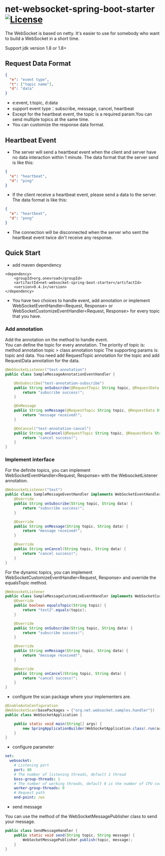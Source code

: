 # net-websocket-spring-boot-starter [![License](http://img.shields.io/:license-apache-brightgreen.svg)](http://www.apache.org/licenses/LICENSE-2.0.html)

The WebSocket is based on netty. It's easier to use for somebody who want to build a WebSocket in a short time.

Support jdk version 1.8 or 1.8+

## Request Data Format
```json
{
  "e": "event type",
  "t": ["topic name"],
  "d": "data"
}
```
- e:event, t:topic, d:data
- support event type：subscribe, message, cancel, heartbeat
- Except for the heartbeat event, the topic is a required param.You can send multiple topics at the same time.
- You can customize the response data format.

## Heartbeat Event
- The server will send a heartbeat event when the client and server have no data interaction within 1 minute. The data format that the server send is like this:
```json
{
  "e": "heartbeat",
  "d": "ping"
}
```
- If the client receive a heartbeat event, please send a data to the server. The data format is like this:
```json
{
  "e": "heartbeat",
  "d": "pong"
}
```
- The connection will be disconnected when the server who sent the heartbeat event twice din't receive any response.

## Quick Start
- add maven dependency
```
<dependency>
    <groupId>org.onevroad</groupId>
    <artifactId>net-websocket-spring-boot-starter</artifactId>
    <version>0.4.1</version>
</dependency>
```

- You have two choices to handle event, add annotation or implement WebSocketEventHandler<Request, Response> or WebSocketCustomizeEventHandler<Request, Response> for every topic that you have.

### Add annotation
Add the annotation on the method to handle event.  
You can define the topic for every annotation.
The priority of topic is: method annotation topic > class annotation topic 
The supporting params is: topic and data. You need add RequestTopic annotation for the topic and add RequestData annotation for the data.
```java
@WebSocketListener("test-annotation")
public class SampleMessageAnnotationEventHandler {

    @OnSubscribe("test-annotation-subscribe")
    public String onSubscribe(@RequestTopic String topic, @RequestData String data) {
        return "subscribe success!";
    }

    @OnMessage
    public String onMessage(@RequestTopic String topic, @RequestData String data) {
        return "message received!";
    }

    @OnCancel("test-annotation-cancel")
    public String onCancel(@RequestTopic String topic, @RequestData String data) {
        return "cancel success!";
    }
}
```

### Implement interface
For the definite topics, you can implement WebSocketEventHandler<Request, Response> with the WebsocketListener annotation.
```java
@WebsocketListener("test")
public class SampleMessageEventHandler implements WebSocketEventHandler<String, String> {
    @Override
    public String onSubscribe(String topic, String data) {
        return "subscribe success!";
    }

    @Override
    public String onMessage(String topic, String data) {
        return "message received!";
    }

    @Override
    public String onCancel(String topic, String data) {
        return "cancel success!";
    }
}
```
For the dynamic topics, you can implement WebSocketCustomizeEventHandler<Request, Response> and override the equalsTopic method.
```java
@WebsocketListener
public class SampleMessageCustomizeEventHandler implements WebSocketCustomizeEventHandler<String, String> {
    @Override
    public boolean equalsTopic(String topic) {
        return "test2".equals(topic);
    }

    @Override
    public String onSubscribe(String topic, String data) {
        return "subscribe success!";
    }

    @Override
    public String onMessage(String topic, String data) {
        return "message received!";
    }

    @Override
    public String onCancel(String topic, String data) {
        return "cancel success!";
    }
}
```

- configure the scan package where your implementers are.
```java
@EnableAutoConfiguration
@WebSocketScan(basePackages = {"org.net.websocket.samples.handler"})
public class WebSocketApplication {

    public static void main(String[] args) {
        new SpringApplicationBuilder(WebSocketApplication.class).run(args);
    }
}
```

- configure parameter
```yaml
net:
  websocket:
    # Listening port
    port: 80
    # The number of listening threads, default 1 thread
    boss-group-threads: 1
    # The number of working threads, default 0 is the number of CPU cores
    worker-group-threads: 0
    # Request path
    end-point: /ws
```

- send message

You can use the method of the WebSocketMessagePublisher class to send your message.
```java
public class SendMessageHandler {
    public static void send(String topic, String message) {
        WebSocketMessagePublisher.publish(topic, message);
    }
}
```

